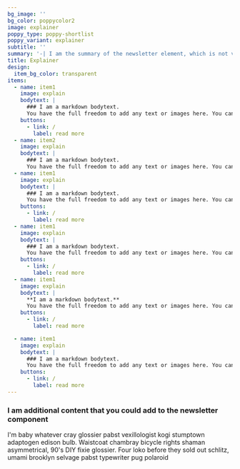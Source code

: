 ```yaml
---
bg_image: ''
bg_color: poppycolor2
image: explainer
poppy_type: poppy-shortlist
poppy_variant: explainer
subtitle: ''
summary: '-| I am the summary of the newsletter element, which is not very relevant'
title: Explainer
design:
  item_bg_color: transparent
items:
  - name: item1
    image: explain
    bodytext: |
      ### I am a markdown bodytext.
      You have the full freedom to add any text or images here. You can even embed columns as shortcodes.
    buttons:
      - link: /
        label: read more
  - name: item2
    image: explain
    bodytext: |
      ### I am a markdown bodytext.
      You have the full freedom to add any text or images here. You can even embed columns as shortcodes.
  - name: item1
    image: explain
    bodytext: |
      ### I am a markdown bodytext.
      You have the full freedom to add any text or images here. You can even embed columns as shortcodes.
    buttons:
      - link: /
        label: read more
  - name: item1
    image: explain
    bodytext: |
      ### I am a markdown bodytext.
      You have the full freedom to add any text or images here. You can even embed columns as shortcodes.
    buttons:
      - link: /
        label: read more
  - name: item1
    image: explain
    bodytext: |
      **I am a markdown bodytext.**
      You have the full freedom to add any text or images here. You can even embed columns as shortcodes.
    buttons:
      - link: /
        label: read more

  - name: item1
    image: explain
    bodytext: |
      ### I am a markdown bodytext.
      You have the full freedom to add any text or images here. You can even embed columns as shortcodes.
    buttons:
      - link: /
        label: read more
---
```


### I am additional content that you could add to the newsletter component
I'm baby whatever cray glossier pabst vexillologist kogi stumptown adaptogen edison bulb.
Waistcoat chambray bicycle rights shaman asymmetrical, 90's DIY fixie glossier.
Four loko before they sold out schlitz, umami brooklyn selvage pabst typewriter pug polaroid
